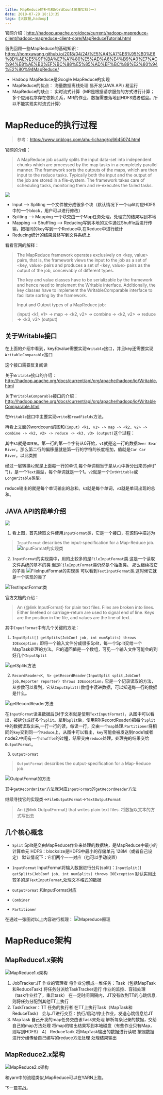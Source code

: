 ```yaml
---
title: MapReduce的补充和WordCount简单实战(一)
date: 2018-07-28 18:13:35
tags: [大数据,hadoop]
---
```

官网介绍：http://hadoop.apache.org/docs/current/hadoop-mapreduce-client/hadoop-mapreduce-client-core/MapReduceTutorial.html

首先回顾一些MapReduce的基础知识：
https://homxuwang.github.io/2018/04/24/%E5%A4%A7%E6%95%B0%E6%8D%AE%E5%9F%BA%E7%A1%80%E5%AD%A6%E4%B9%A0%E7%AC%94%E8%AE%B0%EF%BC%88%E5%85%AD%EF%BC%89%E2%80%94%E2%80%94MapReduce/
* Hadoop MapReduce是Google MapReduce的实现
* MapReduce的优点： 海量数据离线处理 易开发(JAVA API) 易运行
* MapReduce的缺点：
    实时流式计算（MR是根据请求服务的方式进行计算；多个应用程序存在依赖关系，MR的作业，数据需要落地到HDFS或者磁盘。所以不能实现实时流式计算）


# MapReduce的执行过程


>参考：https://www.cnblogs.com/ahu-lichang/p/6645074.html

官网的介绍：
>A MapReduce job usually splits the input data-set into independent chunks which are processed by the map tasks in a completely parallel manner. The framework sorts the outputs of the maps, which are then input to the reduce tasks. Typically both the input and the output of the job are stored in a file-system. The framework takes care of scheduling tasks, monitoring them and re-executes the failed tasks.

![](https://raw.githubusercontent.com/homxuwang/homxuwang.github.io/jekyll/images/MapReduce的补充和WordCount简单实战1/1.png)

* Input --> Spliting 一个文件被分成很多个块（默认情况下一个split对应HDFS中的一个block，用户可以进行修改）
* Spliting --> Mapping 一个块交由一个Map任务处理，处理完的结果写到本地
* Mapping --> Shuffling --> Reducing写到本地的文件通过Shuffle后进行传输，把相同的key写到一个Reduce中,在Reduce中进行统计
* Reducing统计的结果最终写到文件系统上

看看官网的解释：
>The MapReduce framework operates exclusively on <key, value> pairs, that is, the framework views the input to the job as a set of <key, value> pairs and produces a set of <key, value> pairs as the output of the job, conceivably of different types.
>
>The key and value classes have to be serializable by the framework and hence need to implement the Writable interface. Additionally, the key classes have to implement the WritableComparable interface to facilitate sorting by the framework.
>
>Input and Output types of a MapReduce job:
>
>(input) <k1, v1> -> map -> <k2, v2> -> combine -> <k2, v2> -> reduce -> <k3, v3> (output)

## 关于Writable接口
在上面的介绍中看到，key和value需要实现`Writable`接口，并且key还需要实现`WritableComparable`接口

这个接口需要反复阅读

关于`Writable`接口的介绍：http://hadoop.apache.org/docs/current/api/org/apache/hadoop/io/Writable.html

关于`WritableComparable`接口的介绍：
http://hadoop.apache.org/docs/current/api/org/apache/hadoop/io/WritableComparable.html

在`Writable`接口中主要实现`write`和`readFields`方法。

再看上文面的wordcount的图和`(input) <k1, v1> -> map -> <k2, v2> -> combine -> <k2, v2> -> reduce -> <k3, v3> (output)`这个过程：

其中`k1`就是`偏移量`。第一行的第一个字符从0开始，`v1`就是这一行的数据`Deer Bear River`。那么第二行的偏移量就是第一行的字符的长度相加，值就是`Car Car River`。以此类推

经过一层转换`k2`就是上面每一行的单词,每个单词相当于是从`v1`中拆分出来(Split(" "))，是一个`Text`类型，每个单词就是一个1。`v2`就是一个`IntWritable`或` LongWritable`类型。

reduce输出的就是每个单词输出的总和。`k3`就是每个单词，`v3`就是单词出现的总和。

## JAVA API的简单介绍
![](https://raw.githubusercontent.com/homxuwang/homxuwang.github.io/jekyll/images/MapReduce的补充和WordCount简单实战1/3_1.png)

1. 看上图，首先读取文件使用`InputFormat`类，它是一个接口，在源码中描述为
> <code>InputFormat</code> describes the input-specification for a  Map-Reduce job. 
![InputFormat的实现类](https://raw.githubusercontent.com/homxuwang/homxuwang.github.io/jekyll/images/MapReduce的补充和WordCount简单实战1/3.png)
2. `InputFormat`的实现类中，用的比较多的是`FileInputFormat`类.这是一个读取文件系统的基本的类.但是`FileInputFormat`类仍然是个抽象类。
那么继续找它的子类
![FileInputFormat的实现类](https://raw.githubusercontent.com/homxuwang/homxuwang.github.io/jekyll/images/MapReduce的补充和WordCount简单实战1/4.png)
可以看到`TextInputFormat`类.这时候它就是一个实现的类了

![TextInputFormat类](https://raw.githubusercontent.com/homxuwang/homxuwang.github.io/jekyll/images/MapReduce的补充和WordCount简单实战1/5.png)

官方文档的介绍：
>An {@link InputFormat} for plain text files.  Files are broken into lines.
 Either linefeed or carriage-return are used to signal end of line.  Keys are
 the position in the file, and values are the line of text.. 

其中`InputFormat`中有几个关键的方法：

1) `InputSplit[] getSplits(JobConf job, int numSplits) throws IOException;`
即将一个输入文件分成很多Split，每一个Split交给一个MapTask处理的方法。它的返回值是一个数组，可见一个输入文件可能会的到好几个`InputSplit`

![getSplits方法](https://raw.githubusercontent.com/homxuwang/homxuwang.github.io/jekyll/images/MapReduce的补充和WordCount简单实战1/6.png)

2) `RecordReader<K, V> getRecordReader(InputSplit split,JobConf job,Reporter reporter) throws IOException;`
它是一个记录读取的方法，从参数可以看到，它从`InputSplit[]`数组中读进数据，可以知道每一行的数据是什么。

![getRecordReader方法](https://raw.githubusercontent.com/homxuwang/homxuwang.github.io/jekyll/images/MapReduce的补充和WordCount简单实战1/7.png)

在`InputFormat`读进数据后(对于文本就是使用`TextInputFormat`），从图中可以看出，被拆分成好多个`Split`。拿到`Split`后，使用RR(RecordReader)把每个`Split`中的数据读取出来,一行一行的读，每读一行，交由一个`map`处理.`Partitioner`将相同的`key`交到同一个`Reduce`上，从图中可以看出，`key`可能会被发送到node1或者node2.中间有一个`shuffle`的过程，结果交由`reduce`处理。处理完的结果交给`OutputFormat`。

3. `OutputFormat`

><code>OutputFormat</code> describes the output-specification for a  Map-Reduce job.

![OutputFormat的方法](https://raw.githubusercontent.com/homxuwang/homxuwang.github.io/jekyll/images/MapReduce的补充和WordCount简单实战1/8.png)

其中`getRecordWriter`方法就对应`InputFormat`的`getRecordReader`方法

继续寻找它的实现类->`FileOutputFormat`->`TextOutputFormat`
>An {@link OutputFormat} that writes plain text files. 
将数据以文本的方式写出去

## 几个核心概念
* `Split`
    Split是交由MapReduce作业来处理的数据块，是MapReduce中最小的计算单元
    HDFS：blocksize是HDFS中最小的存储单元 128M（或者自己设定）
    默认情况下：它们两个一一对应（也可以手动设置）

* `InputFormat`
  InputFormat将输入数据进行分片(split)：`InputSplit[] getSplits(JobConf job, int numSplits) throws IOException`
  默认实用比较多的是`TextInputFormat`,处理文本格式的数据

* `OutputFormat`
    和InputFormat对应

* `Combiner`

* `Partitioner`

在通过一张图对以上内容进行梳理：
![Mapreduce原理](https://raw.githubusercontent.com/homxuwang/homxuwang.github.io/jekyll/images/MapReduce的补充和WordCount简单实战1/9.png)

# MapReduce架构

## MapReduce1.x架构

![MapReduce1.x架构](https://raw.githubusercontent.com/homxuwang/homxuwang.github.io/jekyll/images/MapReduce的补充和WordCount简单实战1/10.png)

1) JobTracker:JT
    作业的管理者
    将作业分解成一堆任务：Task（包括MapTask和ReduceTask)
    将任务分派给TaskTracker运行
    作业的监控、容错处理（task作业挂了，重启task）
    在一定时间间隔内，JT没有收到TT的心跳信息,则将任务分配到其他TT上执行
2) TaskTracker：TT
    任务的执行者
    在TT上执行Task（MapTask和ReduceTask）
    会与JT进行交互：执行/启动/停止作业，发送心跳信息给JT
3) MapTask
    自己开发的map任务交由该Task来处理
    解析每条记录的数据，交给自己的map方法处理
    将map的输出结果写到本地磁盘（有些作业只有Map，则写到HDFS）
4） ReduceTadk
    将MapTask输出的数据进行读取
    按照数据进行分组传给自己编写的reduce方法处理
    处理结果输出

## MapReduce2.x架构

![MapReduce2.x架构](https://raw.githubusercontent.com/homxuwang/homxuwang.github.io/jekyll/images/MapReduce的补充和WordCount简单实战1/1.jpeg)

和yarn中的流程类似,MapReduce可以在YARN上跑。

下一篇实战。